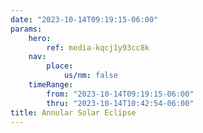 ```yaml
---
date: "2023-10-14T09:19:15-06:00"
params:
    hero:
        ref: media-kqcj1y93cc8k
    nav:
        place:
            us/nm: false
    timeRange:
        from: "2023-10-14T09:19:15-06:00"
        thru: "2023-10-14T10:42:54-06:00"
title: Annular Solar Eclipse
---
```

